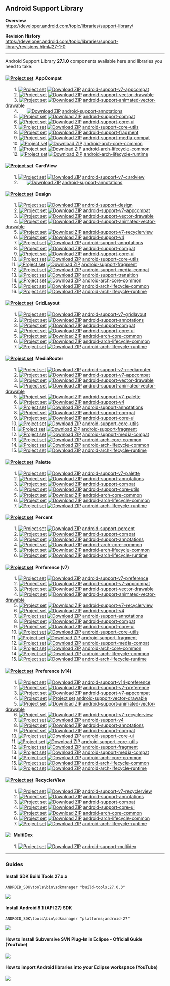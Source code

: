 ## Android Support Library

**Overview**<br/>
https://developer.android.com/topic/libraries/support-library/

**Revision History**<br/>
https://developer.android.com/topic/libraries/support-library/revisions.html#27-1-0

---

Android Support Library **27.1.0** components available here and libraries you need to take:

#### [<img src="https://goo.gl/1VmF4W" title="Project set" align="top" />](https://raw.githubusercontent.com/dandar3/android-support-v7-appcompat/27.1.0/.projectset) &#160;AppCompat
&#160;&#160;&#160;&#160;&#160;&#160;&#160;1. [<img src="https://goo.gl/1VmF4W" title="Project set" align="top" />](https://raw.githubusercontent.com/dandar3/android-support-v7-appcompat/27.1.0/.projectset)                       [<img src="https://goo.gl/23is9U" title="Download ZIP" align="top" />](https://github.com/dandar3/android-support-v7-appcompat/archive/27.1.0.zip)                      [android-support-v7-appcompat](https://github.com/dandar3/android-support-v7-appcompat/tree/27.1.0)<br/>
&#160;&#160;&#160;&#160;&#160;&#160;&#160;2. [<img src="https://goo.gl/1VmF4W" title="Project set" align="top" />](https://raw.githubusercontent.com/dandar3/android-support-vector-drawable/27.1.0/.projectset)                    [<img src="https://goo.gl/23is9U" title="Download ZIP" align="top" />](https://github.com/dandar3/android-support-vector-drawable/archive/27.1.0.zip)                   [android-support-vector-drawable](https://github.com/dandar3/android-support-vector-drawable/tree/27.1.0)<br/>
&#160;&#160;&#160;&#160;&#160;&#160;&#160;3. [<img src="https://goo.gl/1VmF4W" title="Project set" align="top" />](https://raw.githubusercontent.com/dandar3/android-support-animated-vector-drawable/27.1.0/.projectset)           [<img src="https://goo.gl/23is9U" title="Download ZIP" align="top" />](https://github.com/dandar3/android-support-animated-vector-drawable/archive/27.1.0.zip)          [android-support-animated-vector-drawable](https://github.com/dandar3/android-support-animated-vector-drawable/tree/27.1.0)<br/>
&#160;&#160;&#160;&#160;&#160;&#160;&#160;4. &#160;&#160;&#160;&#160;&#160;                                                                                                                                                         [<img src="https://goo.gl/23is9U" title="Download ZIP" align="top" />](https://github.com/dandar3/android-support-annotations/archive/27.1.0.zip)                       [android-support-annotations](https://github.com/dandar3/android-support-annotations/tree/27.1.0)<br/>
&#160;&#160;&#160;&#160;&#160;&#160;&#160;5. [<img src="https://goo.gl/1VmF4W" title="Project set" align="top" />](https://raw.githubusercontent.com/dandar3/android-support-compat/27.1.0/.projectset)                             [<img src="https://goo.gl/23is9U" title="Download ZIP" align="top" />](https://github.com/dandar3/android-support-compat/archive/27.1.0.zip)                            [android-support-compat](https://github.com/dandar3/android-support-compat/tree/27.1.0)<br/>
&#160;&#160;&#160;&#160;&#160;&#160;&#160;6. [<img src="https://goo.gl/1VmF4W" title="Project set" align="top" />](https://raw.githubusercontent.com/dandar3/android-support-core-ui/27.1.0/.projectset)                            [<img src="https://goo.gl/23is9U" title="Download ZIP" align="top" />](https://github.com/dandar3/android-support-core-ui/archive/27.1.0.zip)                           [android-support-core-ui](https://github.com/dandar3/android-support-core-ui/tree/27.1.0)<br/>
&#160;&#160;&#160;&#160;&#160;&#160;&#160;7. [<img src="https://goo.gl/1VmF4W" title="Project set" align="top" />](https://raw.githubusercontent.com/dandar3/android-support-core-utils/27.1.0/.projectset)                         [<img src="https://goo.gl/23is9U" title="Download ZIP" align="top" />](https://github.com/dandar3/android-support-core-utils/archive/27.1.0.zip)                        [android-support-core-utils](https://github.com/dandar3/android-support-core-utils/tree/27.1.0)<br/>
&#160;&#160;&#160;&#160;&#160;&#160;&#160;8. [<img src="https://goo.gl/1VmF4W" title="Project set" align="top" />](https://raw.githubusercontent.com/dandar3/android-support-fragment/27.1.0/.projectset)                           [<img src="https://goo.gl/23is9U" title="Download ZIP" align="top" />](https://github.com/dandar3/android-support-fragment/archive/27.1.0.zip)                          [android-support-fragment](https://github.com/dandar3/android-support-fragment/tree/27.1.0)<br/>
&#160;&#160;&#160;&#160;&#160;&#160;&#160;9. [<img src="https://goo.gl/1VmF4W" title="Project set" align="top" />](https://raw.githubusercontent.com/dandar3/android-support-media-compat/27.1.0/.projectset)                       [<img src="https://goo.gl/23is9U" title="Download ZIP" align="top" />](https://github.com/dandar3/android-support-media-compat/archive/27.1.0.zip)                      [android-support-media-compat](https://github.com/dandar3/android-support-media-compat/tree/27.1.0)<br/>
&#160;&#160;&#160;&#160;&#160; 10.           [<img src="https://goo.gl/1VmF4W" title="Project set" align="top" />](https://raw.githubusercontent.com/dandar3/android-arch-core-common/27.1.0/.projectset)                           [<img src="https://goo.gl/23is9U" title="Download ZIP" align="top" />](https://github.com/dandar3/android-arch-core-common/archive/1.0.3.zip)                           [android-arch-core-common](https://github.com/dandar3/android-arch-core-common/tree/1.0.3)<br/>
&#160;&#160;&#160;&#160;&#160; 11.           [<img src="https://goo.gl/1VmF4W" title="Project set" align="top" />](https://raw.githubusercontent.com/dandar3/android-arch-lifecycle-common/27.1.0/.projectset)                      [<img src="https://goo.gl/23is9U" title="Download ZIP" align="top" />](https://github.com/dandar3/android-arch-lifecycle-common/archive/1.0.3.zip)                      [android-arch-lifecycle-common](https://github.com/dandar3/android-arch-lifecycle-common/tree/1.0.3)<br/>
&#160;&#160;&#160;&#160;&#160; 12.           [<img src="https://goo.gl/1VmF4W" title="Project set" align="top" />](https://raw.githubusercontent.com/dandar3/android-arch-lifecycle-runtime/27.1.0/.projectset)                     [<img src="https://goo.gl/23is9U" title="Download ZIP" align="top" />](https://github.com/dandar3/android-arch-lifecycle-runtime/archive/1.0.3.zip)                     [android-arch-lifecycle-runtime](https://github.com/dandar3/android-arch-lifecycle-runtime/tree/1.0.3)<br/>
                                                                                                                                                                                                                                                                
#### [<img src="https://goo.gl/1VmF4W" title="Project set" align="top" />](https://raw.githubusercontent.com/dandar3/android-support-v7-cardview/27.1.0/.projectset) &#160;CardView                                                                         
&#160;&#160;&#160;&#160;&#160;&#160;&#160;1. [<img src="https://goo.gl/1VmF4W" title="Project set" align="top" />](https://raw.githubusercontent.com/dandar3/android-support-v7-cardview/27.1.0/.projectset)                        [<img src="https://goo.gl/23is9U" title="Download ZIP" align="top" />](https://github.com/dandar3/android-support-v7-cardview/archive/27.1.0.zip)                       [android-support-v7-cardview](https://github.com/dandar3/android-support-v7-cardview/tree/27.1.0)<br/>
&#160;&#160;&#160;&#160;&#160;&#160;&#160;2. &#160;&#160;&#160;&#160;&#160;                                                                                                                                                         [<img src="https://goo.gl/23is9U" title="Download ZIP" align="top" />](https://github.com/dandar3/android-support-annotations/archive/27.1.0.zip)                       [android-support-annotations](https://github.com/dandar3/android-support-annotations/tree/27.1.0)<br/>

#### [<img src="https://goo.gl/1VmF4W" title="Project set" align="top" />](https://raw.githubusercontent.com/dandar3/android-support-design/27.1.0/.projectset) &#160;Design
&#160;&#160;&#160;&#160;&#160;&#160;&#160;1. [<img src="https://goo.gl/1VmF4W" title="Project set" align="top" />](https://raw.githubusercontent.com/dandar3/android-support-design/27.1.0/.projectset)                             [<img src="https://goo.gl/23is9U" title="Download ZIP" align="top" />](https://github.com/dandar3/android-support-design/archive/27.1.0.zip)                            [android-support-design](https://github.com/dandar3/android-support-design/tree/27.1.0)<br/>
&#160;&#160;&#160;&#160;&#160;&#160;&#160;2. [<img src="https://goo.gl/1VmF4W" title="Project set" align="top" />](https://raw.githubusercontent.com/dandar3/android-support-v7-appcompat/27.1.0/.projectset)                       [<img src="https://goo.gl/23is9U" title="Download ZIP" align="top" />](https://github.com/dandar3/android-support-v7-appcompat/archive/27.1.0.zip)                      [android-support-v7-appcompat](https://github.com/dandar3/android-support-v7-appcompat/tree/27.1.0)<br/>
&#160;&#160;&#160;&#160;&#160;&#160;&#160;3. [<img src="https://goo.gl/1VmF4W" title="Project set" align="top" />](https://raw.githubusercontent.com/dandar3/android-support-vector-drawable/27.1.0/.projectset)                    [<img src="https://goo.gl/23is9U" title="Download ZIP" align="top" />](https://github.com/dandar3/android-support-vector-drawable/archive/27.1.0.zip)                   [android-support-vector-drawable](https://github.com/dandar3/android-support-vector-drawable/tree/27.1.0)<br/>
&#160;&#160;&#160;&#160;&#160;&#160;&#160;4. [<img src="https://goo.gl/1VmF4W" title="Project set" align="top" />](https://raw.githubusercontent.com/dandar3/android-support-animated-vector-drawable/27.1.0/.projectset)           [<img src="https://goo.gl/23is9U" title="Download ZIP" align="top" />](https://github.com/dandar3/android-support-animated-vector-drawable/archive/27.1.0.zip)          [android-support-animated-vector-drawable](https://github.com/dandar3/android-support-animated-vector-drawable/tree/27.1.0)<br/>
&#160;&#160;&#160;&#160;&#160;&#160;&#160;5. [<img src="https://goo.gl/1VmF4W" title="Project set" align="top" />](https://raw.githubusercontent.com/dandar3/android-support-v7-recyclerview/27.1.0/.projectset)                    [<img src="https://goo.gl/23is9U" title="Download ZIP" align="top" />](https://github.com/dandar3/android-support-v7-recyclerview/archive/27.1.0.zip)                   [android-support-v7-recyclerview](https://github.com/dandar3/android-support-v7-recyclerview/tree/27.1.0)<br/>
&#160;&#160;&#160;&#160;&#160;&#160;&#160;6. [<img src="https://goo.gl/1VmF4W" title="Project set" align="top" />](https://raw.githubusercontent.com/dandar3/android-support-v4/27.1.0/.projectset)                                 [<img src="https://goo.gl/23is9U" title="Download ZIP" align="top" />](https://github.com/dandar3/android-support-v4/archive/27.1.0.zip)                                [android-support-v4](https://github.com/dandar3/android-support-v4/tree/27.1.0)<br/>
&#160;&#160;&#160;&#160;&#160;&#160;&#160;7. [<img src="https://goo.gl/1VmF4W" title="Project set" align="top" />](https://raw.githubusercontent.com/dandar3/android-support-annotations/27.1.0/.projectset)                        [<img src="https://goo.gl/23is9U" title="Download ZIP" align="top" />](https://github.com/dandar3/android-support-annotations/archive/27.1.0.zip)                       [android-support-annotations](https://github.com/dandar3/android-support-annotations/tree/27.1.0)<br/>
&#160;&#160;&#160;&#160;&#160;&#160;&#160;8. [<img src="https://goo.gl/1VmF4W" title="Project set" align="top" />](https://raw.githubusercontent.com/dandar3/android-support-compat/27.1.0/.projectset)                             [<img src="https://goo.gl/23is9U" title="Download ZIP" align="top" />](https://github.com/dandar3/android-support-compat/archive/27.1.0.zip)                            [android-support-compat](https://github.com/dandar3/android-support-compat/tree/27.1.0)<br/>
&#160;&#160;&#160;&#160;&#160;&#160;&#160;9. [<img src="https://goo.gl/1VmF4W" title="Project set" align="top" />](https://raw.githubusercontent.com/dandar3/android-support-core-ui/27.1.0/.projectset)                            [<img src="https://goo.gl/23is9U" title="Download ZIP" align="top" />](https://github.com/dandar3/android-support-core-ui/archive/27.1.0.zip)                           [android-support-core-ui](https://github.com/dandar3/android-support-core-ui/tree/27.1.0)<br/>
&#160;&#160;&#160;&#160;&#160;10.            [<img src="https://goo.gl/1VmF4W" title="Project set" align="top" />](https://raw.githubusercontent.com/dandar3/android-support-core-utils/27.1.0/.projectset)                         [<img src="https://goo.gl/23is9U" title="Download ZIP" align="top" />](https://github.com/dandar3/android-support-core-utils/archive/27.1.0.zip)                        [android-support-core-utils](https://github.com/dandar3/android-support-core-utils/tree/27.1.0)<br/>
&#160;&#160;&#160;&#160;&#160;11.            [<img src="https://goo.gl/1VmF4W" title="Project set" align="top" />](https://raw.githubusercontent.com/dandar3/android-support-fragment/27.1.0/.projectset)                           [<img src="https://goo.gl/23is9U" title="Download ZIP" align="top" />](https://github.com/dandar3/android-support-fragment/archive/27.1.0.zip)                          [android-support-fragment](https://github.com/dandar3/android-support-fragment/tree/27.1.0)<br/>
&#160;&#160;&#160;&#160;&#160;12.            [<img src="https://goo.gl/1VmF4W" title="Project set" align="top" />](https://raw.githubusercontent.com/dandar3/android-support-media-compat/27.1.0/.projectset)                       [<img src="https://goo.gl/23is9U" title="Download ZIP" align="top" />](https://github.com/dandar3/android-support-media-compat/archive/27.1.0.zip)                      [android-support-media-compat](https://github.com/dandar3/android-support-media-compat/tree/27.1.0)<br/>
&#160;&#160;&#160;&#160;&#160;13.            [<img src="https://goo.gl/1VmF4W" title="Project set" align="top" />](https://raw.githubusercontent.com/dandar3/android-support-transition/27.1.0/.projectset)                         [<img src="https://goo.gl/23is9U" title="Download ZIP" align="top" />](https://github.com/dandar3/android-support-transition/archive/27.1.0.zip)                        [android-support-transition](https://github.com/dandar3/android-support-transition/tree/27.1.0)<br/>
&#160;&#160;&#160;&#160;&#160;14.            [<img src="https://goo.gl/1VmF4W" title="Project set" align="top" />](https://raw.githubusercontent.com/dandar3/android-arch-core-common/1.0.3/.projectset)                            [<img src="https://goo.gl/23is9U" title="Download ZIP" align="top" />](https://github.com/dandar3/android-arch-core-common/archive/1.0.3.zip)                           [android-arch-core-common](https://github.com/dandar3/android-arch-core-common/tree/1.0.3)<br/>
&#160;&#160;&#160;&#160;&#160;15.            [<img src="https://goo.gl/1VmF4W" title="Project set" align="top" />](https://raw.githubusercontent.com/dandar3/android-arch-lifecycle-common/1.0.3/.projectset)                       [<img src="https://goo.gl/23is9U" title="Download ZIP" align="top" />](https://github.com/dandar3/android-arch-lifecycle-common/archive/1.0.3.zip)                      [android-arch-lifecycle-common](https://github.com/dandar3/android-arch-lifecycle-common/tree/1.0.3)<br/>
&#160;&#160;&#160;&#160;&#160;16.            [<img src="https://goo.gl/1VmF4W" title="Project set" align="top" />](https://raw.githubusercontent.com/dandar3/android-arch-lifecycle-runtime/1.0.3/.projectset)                      [<img src="https://goo.gl/23is9U" title="Download ZIP" align="top" />](https://github.com/dandar3/android-arch-lifecycle-runtime/archive/1.0.3.zip)                     [android-arch-lifecycle-runtime](https://github.com/dandar3/android-arch-lifecycle-runtime/tree/1.0.3)<br/>

#### [<img src="https://goo.gl/1VmF4W" title="Project set" align="top" />](https://raw.githubusercontent.com/dandar3/android-support-v7-gridlayout/27.1.0/.projectset) &#160;GridLayout
&#160;&#160;&#160;&#160;&#160;&#160;&#160;1. [<img src="https://goo.gl/1VmF4W" title="Project set" align="top" />](https://raw.githubusercontent.com/dandar3/android-support-v7-gridlayout/27.1.0/.projectset)                      [<img src="https://goo.gl/23is9U" title="Download ZIP" align="top" />](https://github.com/dandar3/android-support-v7-gridlayout/archive/27.1.0.zip)                     [android-support-v7-gridlayout](https://github.com/dandar3/android-support-v7-gridlayout/tree/27.1.0)<br/>
&#160;&#160;&#160;&#160;&#160;&#160;&#160;2. [<img src="https://goo.gl/1VmF4W" title="Project set" align="top" />](https://raw.githubusercontent.com/dandar3/android-support-annotations/27.1.0/.projectset)                        [<img src="https://goo.gl/23is9U" title="Download ZIP" align="top" />](https://github.com/dandar3/android-support-annotations/archive/27.1.0.zip)                       [android-support-annotations](https://github.com/dandar3/android-support-annotations/tree/27.1.0)<br/>
&#160;&#160;&#160;&#160;&#160;&#160;&#160;3. [<img src="https://goo.gl/1VmF4W" title="Project set" align="top" />](https://raw.githubusercontent.com/dandar3/android-support-compat/27.1.0/.projectset)                             [<img src="https://goo.gl/23is9U" title="Download ZIP" align="top" />](https://github.com/dandar3/android-support-compat/archive/27.1.0.zip)                            [android-support-compat](https://github.com/dandar3/android-support-compat/tree/27.1.0)<br/>
&#160;&#160;&#160;&#160;&#160;&#160;&#160;4. [<img src="https://goo.gl/1VmF4W" title="Project set" align="top" />](https://raw.githubusercontent.com/dandar3/android-support-core-ui/27.1.0/.projectset)                            [<img src="https://goo.gl/23is9U" title="Download ZIP" align="top" />](https://github.com/dandar3/android-support-core-ui/archive/27.1.0.zip)                           [android-support-core-ui](https://github.com/dandar3/android-support-core-ui/tree/27.1.0)<br/>
&#160;&#160;&#160;&#160;&#160;&#160;&#160;5. [<img src="https://goo.gl/1VmF4W" title="Project set" align="top" />](https://raw.githubusercontent.com/dandar3/android-arch-core-common/1.0.3/.projectset)                            [<img src="https://goo.gl/23is9U" title="Download ZIP" align="top" />](https://github.com/dandar3/android-arch-core-common/archive/1.0.3.zip)                           [android-arch-core-common](https://github.com/dandar3/android-arch-core-common/tree/1.0.3)<br/>
&#160;&#160;&#160;&#160;&#160;&#160;&#160;6. [<img src="https://goo.gl/1VmF4W" title="Project set" align="top" />](https://raw.githubusercontent.com/dandar3/android-arch-lifecycle-common/1.0.3/.projectset)                       [<img src="https://goo.gl/23is9U" title="Download ZIP" align="top" />](https://github.com/dandar3/android-arch-lifecycle-common/archive/1.0.3.zip)                      [android-arch-lifecycle-common](https://github.com/dandar3/android-arch-lifecycle-common/tree/1.0.3)<br/>
&#160;&#160;&#160;&#160;&#160;&#160;&#160;7. [<img src="https://goo.gl/1VmF4W" title="Project set" align="top" />](https://raw.githubusercontent.com/dandar3/android-arch-lifecycle-runtime/1.0.3/.projectset)                      [<img src="https://goo.gl/23is9U" title="Download ZIP" align="top" />](https://github.com/dandar3/android-arch-lifecycle-runtime/archive/1.0.3.zip)                     [android-arch-lifecycle-runtime](https://github.com/dandar3/android-arch-lifecycle-runtime/tree/1.0.3)<br/>

#### [<img src="https://goo.gl/1VmF4W" title="Project set" align="top" />](https://raw.githubusercontent.com/dandar3/android-support-v7-mediarouter/27.1.0/.projectset) &#160;MediaRouter
&#160;&#160;&#160;&#160;&#160;&#160;&#160;1. [<img src="https://goo.gl/1VmF4W" title="Project set" align="top" />](https://github.com/dandar3/android-support-v7-mediarouter/27.1.0/.projectset)                                    [<img src="https://goo.gl/23is9U" title="Download ZIP" align="top" />](https://github.com/dandar3/android-support-v7-mediarouter/archive/27.1.0.zip)                    [android-support-v7-mediarouter](https://github.com/dandar3/android-support-v7-mediarouter/tree/27.1.0)<br/>
&#160;&#160;&#160;&#160;&#160;&#160;&#160;2. [<img src="https://goo.gl/1VmF4W" title="Project set" align="top" />](https://github.com/dandar3/android-support-v7-appcompat/27.1.0/.projectset)                                      [<img src="https://goo.gl/23is9U" title="Download ZIP" align="top" />](https://github.com/dandar3/android-support-v7-appcompat/archive/27.1.0.zip)                      [android-support-v7-appcompat](https://github.com/dandar3/android-support-v7-appcompat/tree/27.1.0)<br/>
&#160;&#160;&#160;&#160;&#160;&#160;&#160;3. [<img src="https://goo.gl/1VmF4W" title="Project set" align="top" />](https://github.com/dandar3/android-support-vector-drawable/27.1.0/.projectset)                                   [<img src="https://goo.gl/23is9U" title="Download ZIP" align="top" />](https://github.com/dandar3/android-support-vector-drawable/archive/27.1.0.zip)                   [android-support-vector-drawable](https://github.com/dandar3/android-support-vector-drawable/tree/27.1.0)<br/>
&#160;&#160;&#160;&#160;&#160;&#160;&#160;4. [<img src="https://goo.gl/1VmF4W" title="Project set" align="top" />](https://github.com/dandar3/android-support-animated-vector-drawable/27.1.0/.projectset)                          [<img src="https://goo.gl/23is9U" title="Download ZIP" align="top" />](https://github.com/dandar3/android-support-animated-vector-drawable/archive/27.1.0.zip)          [android-support-animated-vector-drawable](https://github.com/dandar3/android-support-animated-vector-drawable/tree/27.1.0)<br/>
&#160;&#160;&#160;&#160;&#160;&#160;&#160;5. [<img src="https://goo.gl/1VmF4W" title="Project set" align="top" />](https://github.com/dandar3/android-support-v7-palette/27.1.0/.projectset)                                        [<img src="https://goo.gl/23is9U" title="Download ZIP" align="top" />](https://github.com/dandar3/android-support-v7-palette/archive/27.1.0.zip)                        [android-support-v7-palette](https://github.com/dandar3/android-support-v7-palette/tree/27.1.0)<br/>
&#160;&#160;&#160;&#160;&#160;&#160;&#160;6. [<img src="https://goo.gl/1VmF4W" title="Project set" align="top" />](https://github.com/dandar3/android-support-v4/27.1.0/.projectset)                                                [<img src="https://goo.gl/23is9U" title="Download ZIP" align="top" />](https://github.com/dandar3/android-support-v4/archive/27.1.0.zip)                                [android-support-v4](https://github.com/dandar3/android-support-v4/tree/27.1.0)<br/>
&#160;&#160;&#160;&#160;&#160;&#160;&#160;7. [<img src="https://goo.gl/1VmF4W" title="Project set" align="top" />](https://github.com/dandar3/android-support-annotations/27.1.0/.projectset)                                       [<img src="https://goo.gl/23is9U" title="Download ZIP" align="top" />](https://github.com/dandar3/android-support-annotations/archive/27.1.0.zip)                       [android-support-annotations](https://github.com/dandar3/android-support-annotations/tree/27.1.0)<br/>
&#160;&#160;&#160;&#160;&#160;&#160;&#160;8. [<img src="https://goo.gl/1VmF4W" title="Project set" align="top" />](https://github.com/dandar3/android-support-compat/27.1.0/.projectset)                                            [<img src="https://goo.gl/23is9U" title="Download ZIP" align="top" />](https://github.com/dandar3/android-support-compat/archive/27.1.0.zip)                            [android-support-compat](https://github.com/dandar3/android-support-compat/tree/27.1.0)<br/>
&#160;&#160;&#160;&#160;&#160;&#160;&#160;9. [<img src="https://goo.gl/1VmF4W" title="Project set" align="top" />](https://github.com/dandar3/android-support-core-ui/27.1.0/.projectset)                                           [<img src="https://goo.gl/23is9U" title="Download ZIP" align="top" />](https://github.com/dandar3/android-support-core-ui/archive/27.1.0.zip)                           [android-support-core-ui](https://github.com/dandar3/android-support-core-ui/tree/27.1.0)<br/>
&#160;&#160;&#160;&#160;&#160;10.            [<img src="https://goo.gl/1VmF4W" title="Project set" align="top" />](https://github.com/dandar3/android-support-core-utils/27.1.0/.projectset)                                        [<img src="https://goo.gl/23is9U" title="Download ZIP" align="top" />](https://github.com/dandar3/android-support-core-utils/archive/27.1.0.zip)                        [android-support-core-utils](https://github.com/dandar3/android-support-core-utils/tree/27.1.0)<br/>
&#160;&#160;&#160;&#160;&#160;11.            [<img src="https://goo.gl/1VmF4W" title="Project set" align="top" />](https://github.com/dandar3/android-support-fragment/27.1.0/.projectset)                                          [<img src="https://goo.gl/23is9U" title="Download ZIP" align="top" />](https://github.com/dandar3/android-support-fragment/archive/27.1.0.zip)                          [android-support-fragment](https://github.com/dandar3/android-support-fragment/tree/27.1.0)<br/>
&#160;&#160;&#160;&#160;&#160;12.            [<img src="https://goo.gl/1VmF4W" title="Project set" align="top" />](https://github.com/dandar3/android-support-media-compat/27.1.0/.projectset)                                      [<img src="https://goo.gl/23is9U" title="Download ZIP" align="top" />](https://github.com/dandar3/android-support-media-compat/archive/27.1.0.zip)                      [android-support-media-compat](https://github.com/dandar3/android-support-media-compat/tree/27.1.0)<br/>
&#160;&#160;&#160;&#160;&#160;13.            [<img src="https://goo.gl/1VmF4W" title="Project set" align="top" />](https://github.com/dandar3/android-arch-core-common/1.0.3/.projectset)                                           [<img src="https://goo.gl/23is9U" title="Download ZIP" align="top" />](https://github.com/dandar3/android-arch-core-common/archive/1.0.3.zip)                           [android-arch-core-common](https://github.com/dandar3/android-arch-core-common/tree/1.0.3)<br/>
&#160;&#160;&#160;&#160;&#160;14.            [<img src="https://goo.gl/1VmF4W" title="Project set" align="top" />](https://github.com/dandar3/android-arch-lifecycle-common/1.0.3/.projectset)                                      [<img src="https://goo.gl/23is9U" title="Download ZIP" align="top" />](https://github.com/dandar3/android-arch-lifecycle-common/archive/1.0.3.zip)                      [android-arch-lifecycle-common](https://github.com/dandar3/android-arch-lifecycle-common/tree/1.0.3)<br/>
&#160;&#160;&#160;&#160;&#160;15.            [<img src="https://goo.gl/1VmF4W" title="Project set" align="top" />](https://github.com/dandar3/android-arch-lifecycle-runtime/1.0.3/.projectset)                                     [<img src="https://goo.gl/23is9U" title="Download ZIP" align="top" />](https://github.com/dandar3/android-arch-lifecycle-runtime/archive/1.0.3.zip)                     [android-arch-lifecycle-runtime](https://github.com/dandar3/android-arch-lifecycle-runtime/tree/1.0.3)<br/>

#### [<img src="https://goo.gl/1VmF4W" title="Project set" align="top" />](https://raw.githubusercontent.com/dandar3/android-support-v7-palette/27.1.0/.projectset) &#160;Palette
&#160;&#160;&#160;&#160;&#160;&#160;&#160;1. [<img src="https://goo.gl/1VmF4W" title="Project set" align="top" />](https://raw.githubusercontent.com/dandar3/android-support-v7-palette/27.1.0/.projectset)                         [<img src="https://goo.gl/23is9U" title="Download ZIP" align="top" />](https://github.com/dandar3/android-support-v7-palette/archive/27.1.0.zip)                        [android-support-v7-palette](https://github.com/dandar3/android-support-v7-palette/tree/27.1.0)<br/>
&#160;&#160;&#160;&#160;&#160;&#160;&#160;2. [<img src="https://goo.gl/1VmF4W" title="Project set" align="top" />](https://raw.githubusercontent.com/dandar3/android-support-annotations/27.1.0/.projectset)                        [<img src="https://goo.gl/23is9U" title="Download ZIP" align="top" />](https://github.com/dandar3/android-support-annotations/archive/27.1.0.zip)                       [android-support-annotations](https://github.com/dandar3/android-support-annotations/tree/27.1.0)<br/>
&#160;&#160;&#160;&#160;&#160;&#160;&#160;3. [<img src="https://goo.gl/1VmF4W" title="Project set" align="top" />](https://raw.githubusercontent.com/dandar3/android-support-compat/27.1.0/.projectset)                             [<img src="https://goo.gl/23is9U" title="Download ZIP" align="top" />](https://github.com/dandar3/android-support-compat/archive/27.1.0.zip)                            [android-support-compat](https://github.com/dandar3/android-support-compat/tree/27.1.0)<br/>
&#160;&#160;&#160;&#160;&#160;&#160;&#160;4. [<img src="https://goo.gl/1VmF4W" title="Project set" align="top" />](https://raw.githubusercontent.com/dandar3/android-support-core-utils/27.1.0/.projectset)                         [<img src="https://goo.gl/23is9U" title="Download ZIP" align="top" />](https://github.com/dandar3/android-support-core-utils/archive/27.1.0.zip)                        [android-support-core-utils](https://github.com/dandar3/android-support-core-utils/tree/27.1.0)<br/>
&#160;&#160;&#160;&#160;&#160;&#160;&#160;5. [<img src="https://goo.gl/1VmF4W" title="Project set" align="top" />](https://raw.githubusercontent.com/dandar3/android-arch-core-common/1.0.3/.projectset)                            [<img src="https://goo.gl/23is9U" title="Download ZIP" align="top" />](https://github.com/dandar3/android-arch-core-common/archive/1.0.3.zip)                           [android-arch-core-common](https://github.com/dandar3/android-arch-core-common/tree/1.0.3)<br/>
&#160;&#160;&#160;&#160;&#160;&#160;&#160;6. [<img src="https://goo.gl/1VmF4W" title="Project set" align="top" />](https://raw.githubusercontent.com/dandar3/android-arch-lifecycle-common/1.0.3/.projectset)                       [<img src="https://goo.gl/23is9U" title="Download ZIP" align="top" />](https://github.com/dandar3/android-arch-lifecycle-common/archive/1.0.3.zip)                      [android-arch-lifecycle-common](https://github.com/dandar3/android-arch-lifecycle-common/tree/1.0.3)<br/>
&#160;&#160;&#160;&#160;&#160;&#160;&#160;7. [<img src="https://goo.gl/1VmF4W" title="Project set" align="top" />](https://raw.githubusercontent.com/dandar3/android-arch-lifecycle-runtime/1.0.3/.projectset)                      [<img src="https://goo.gl/23is9U" title="Download ZIP" align="top" />](https://github.com/dandar3/android-arch-lifecycle-runtime/archive/1.0.3.zip)                     [android-arch-lifecycle-runtime](https://github.com/dandar3/android-arch-lifecycle-runtime/tree/1.0.3)<br/>

#### [<img src="https://goo.gl/1VmF4W" title="Project set" align="top" />](https://raw.githubusercontent.com/dandar3/android-support-percent/27.1.0/.projectset) &#160;Percent
&#160;&#160;&#160;&#160;&#160;&#160;&#160;1. [<img src="https://goo.gl/1VmF4W" title="Project set" align="top" />](https://raw.githubusercontent.com/dandar3/android-support-percent/27.1.0/.projectset)                            [<img src="https://goo.gl/23is9U" title="Download ZIP" align="top" />](https://github.com/dandar3/android-support-percent/archive/27.1.0.zip)                           [android-support-percent](https://github.com/dandar3/android-support-percent/tree/27.1.0)<br/>
&#160;&#160;&#160;&#160;&#160;&#160;&#160;2. [<img src="https://goo.gl/1VmF4W" title="Project set" align="top" />](https://raw.githubusercontent.com/dandar3/android-support-compat/27.1.0/.projectset)                             [<img src="https://goo.gl/23is9U" title="Download ZIP" align="top" />](https://github.com/dandar3/android-support-compat/archive/27.1.0.zip)                            [android-support-compat](https://github.com/dandar3/android-support-compat/tree/27.1.0)<br/>
&#160;&#160;&#160;&#160;&#160;&#160;&#160;3. [<img src="https://goo.gl/1VmF4W" title="Project set" align="top" />](https://raw.githubusercontent.com/dandar3/android-support-annotations/27.1.0/.projectset)                        [<img src="https://goo.gl/23is9U" title="Download ZIP" align="top" />](https://github.com/dandar3/android-support-annotations/archive/27.1.0.zip)                       [android-support-annotations](https://github.com/dandar3/android-support-annotations/tree/27.1.0)<br/>
&#160;&#160;&#160;&#160;&#160;&#160;&#160;4. [<img src="https://goo.gl/1VmF4W" title="Project set" align="top" />](https://raw.githubusercontent.com/dandar3/android-arch-core-common/1.0.3/.projectset)                            [<img src="https://goo.gl/23is9U" title="Download ZIP" align="top" />](https://github.com/dandar3/android-arch-core-common/archive/1.0.3.zip)                           [android-arch-core-common](https://github.com/dandar3/android-arch-core-common/tree/1.0.3)<br/>
&#160;&#160;&#160;&#160;&#160;&#160;&#160;5. [<img src="https://goo.gl/1VmF4W" title="Project set" align="top" />](https://raw.githubusercontent.com/dandar3/android-arch-lifecycle-common/1.0.3/.projectset)                       [<img src="https://goo.gl/23is9U" title="Download ZIP" align="top" />](https://github.com/dandar3/android-arch-lifecycle-common/archive/1.0.3.zip)                      [android-arch-lifecycle-common](https://github.com/dandar3/android-arch-lifecycle-common/tree/1.0.3)<br/>
&#160;&#160;&#160;&#160;&#160;&#160;&#160;6. [<img src="https://goo.gl/1VmF4W" title="Project set" align="top" />](https://raw.githubusercontent.com/dandar3/android-arch-lifecycle-runtime/1.0.3/.projectset)                      [<img src="https://goo.gl/23is9U" title="Download ZIP" align="top" />](https://github.com/dandar3/android-arch-lifecycle-runtime/archive/1.0.3.zip)                     [android-arch-lifecycle-runtime](https://github.com/dandar3/android-arch-lifecycle-runtime/tree/1.0.3)<br/>

#### [<img src="https://goo.gl/1VmF4W" title="Project set" align="top" />](https://raw.githubusercontent.com/dandar3/android-support-v7-preference/27.1.0/.projectset) &#160;Preference (v7)
&#160;&#160;&#160;&#160;&#160;&#160;&#160;1. [<img src="https://goo.gl/1VmF4W" title="Project set" align="top" />](https://raw.githubusercontent.com/dandar3/android-support-v7-preference/27.1.0/.projectset)                      [<img src="https://goo.gl/23is9U" title="Download ZIP" align="top" />](https://github.com/dandar3/android-support-v7-preference/archive/27.1.0.zip)                     [android-support-v7-preference](https://github.com/dandar3/android-support-v7-preference/tree/27.1.0)<br/>
&#160;&#160;&#160;&#160;&#160;&#160;&#160;2. [<img src="https://goo.gl/1VmF4W" title="Project set" align="top" />](https://raw.githubusercontent.com/dandar3/android-support-v7-appcompat/27.1.0/.projectset)                       [<img src="https://goo.gl/23is9U" title="Download ZIP" align="top" />](https://github.com/dandar3/android-support-v7-appcompat/archive/27.1.0.zip)                      [android-support-v7-appcompat](https://github.com/dandar3/android-support-v7-appcompat/tree/27.1.0)<br/>
&#160;&#160;&#160;&#160;&#160;&#160;&#160;3. [<img src="https://goo.gl/1VmF4W" title="Project set" align="top" />](https://raw.githubusercontent.com/dandar3/android-support-vector-drawable/27.1.0/.projectset)                    [<img src="https://goo.gl/23is9U" title="Download ZIP" align="top" />](https://github.com/dandar3/android-support-vector-drawable/archive/27.1.0.zip)                   [android-support-vector-drawable](https://github.com/dandar3/android-support-vector-drawable/tree/27.1.0)<br/>
&#160;&#160;&#160;&#160;&#160;&#160;&#160;4. [<img src="https://goo.gl/1VmF4W" title="Project set" align="top" />](https://raw.githubusercontent.com/dandar3/android-support-animated-vector-drawable/27.1.0/.projectset)           [<img src="https://goo.gl/23is9U" title="Download ZIP" align="top" />](https://github.com/dandar3/android-support-animated-vector-drawable/archive/27.1.0.zip)          [android-support-animated-vector-drawable](https://github.com/dandar3/android-support-animated-vector-drawable/tree/27.1.0)<br/>
&#160;&#160;&#160;&#160;&#160;&#160;&#160;5. [<img src="https://goo.gl/1VmF4W" title="Project set" align="top" />](https://raw.githubusercontent.com/dandar3/android-support-v7-recyclerview/27.1.0/.projectset)                    [<img src="https://goo.gl/23is9U" title="Download ZIP" align="top" />](https://github.com/dandar3/android-support-v7-recyclerview/archive/27.1.0.zip)                   [android-support-v7-recyclerview](https://github.com/dandar3/android-support-v7-recyclerview/tree/27.1.0)<br/>
&#160;&#160;&#160;&#160;&#160;&#160;&#160;6. [<img src="https://goo.gl/1VmF4W" title="Project set" align="top" />](https://raw.githubusercontent.com/dandar3/android-support-v4/27.1.0/.projectset)                                 [<img src="https://goo.gl/23is9U" title="Download ZIP" align="top" />](https://github.com/dandar3/android-support-v4/archive/27.1.0.zip)                                [android-support-v4](https://github.com/dandar3/android-support-v4/tree/27.1.0)<br/>
&#160;&#160;&#160;&#160;&#160;&#160;&#160;7. [<img src="https://goo.gl/1VmF4W" title="Project set" align="top" />](https://raw.githubusercontent.com/dandar3/android-support-annotations/27.1.0/.projectset)                        [<img src="https://goo.gl/23is9U" title="Download ZIP" align="top" />](https://github.com/dandar3/android-support-annotations/archive/27.1.0.zip)                       [android-support-annotations](https://github.com/dandar3/android-support-annotations/tree/27.1.0)<br/>
&#160;&#160;&#160;&#160;&#160;&#160;&#160;8. [<img src="https://goo.gl/1VmF4W" title="Project set" align="top" />](https://raw.githubusercontent.com/dandar3/android-support-compat/27.1.0/.projectset)                             [<img src="https://goo.gl/23is9U" title="Download ZIP" align="top" />](https://github.com/dandar3/android-support-compat/archive/27.1.0.zip)                            [android-support-compat](https://github.com/dandar3/android-support-compat/tree/27.1.0)<br/>
&#160;&#160;&#160;&#160;&#160;&#160;&#160;9. [<img src="https://goo.gl/1VmF4W" title="Project set" align="top" />](https://raw.githubusercontent.com/dandar3/android-support-core-ui/27.1.0/.projectset)                            [<img src="https://goo.gl/23is9U" title="Download ZIP" align="top" />](https://github.com/dandar3/android-support-core-ui/archive/27.1.0.zip)                           [android-support-core-ui](https://github.com/dandar3/android-support-core-ui/tree/27.1.0)<br/>
&#160;&#160;&#160;&#160;&#160;10.            [<img src="https://goo.gl/1VmF4W" title="Project set" align="top" />](https://raw.githubusercontent.com/dandar3/android-support-core-utils/27.1.0/.projectset)                         [<img src="https://goo.gl/23is9U" title="Download ZIP" align="top" />](https://github.com/dandar3/android-support-core-utils/archive/27.1.0.zip)                        [android-support-core-utils](https://github.com/dandar3/android-support-core-utils/tree/27.1.0)<br/>
&#160;&#160;&#160;&#160;&#160;11.            [<img src="https://goo.gl/1VmF4W" title="Project set" align="top" />](https://raw.githubusercontent.com/dandar3/android-support-fragment/27.1.0/.projectset)                           [<img src="https://goo.gl/23is9U" title="Download ZIP" align="top" />](https://github.com/dandar3/android-support-fragment/archive/27.1.0.zip)                          [android-support-fragment](https://github.com/dandar3/android-support-fragment/tree/27.1.0)<br/>
&#160;&#160;&#160;&#160;&#160;12.            [<img src="https://goo.gl/1VmF4W" title="Project set" align="top" />](https://raw.githubusercontent.com/dandar3/android-support-media-compat/27.1.0/.projectset)                       [<img src="https://goo.gl/23is9U" title="Download ZIP" align="top" />](https://github.com/dandar3/android-support-media-compat/archive/27.1.0.zip)                      [android-support-media-compat](https://github.com/dandar3/android-support-media-compat/tree/27.1.0)<br/>
&#160;&#160;&#160;&#160;&#160;13.            [<img src="https://goo.gl/1VmF4W" title="Project set" align="top" />](https://raw.githubusercontent.com/dandar3/android-arch-core-common/1.0.3/.projectset)                            [<img src="https://goo.gl/23is9U" title="Download ZIP" align="top" />](https://github.com/dandar3/android-arch-core-common/archive/1.0.3.zip)                           [android-arch-core-common](https://github.com/dandar3/android-arch-core-common/tree/1.0.3)<br/>
&#160;&#160;&#160;&#160;&#160;14.            [<img src="https://goo.gl/1VmF4W" title="Project set" align="top" />](https://raw.githubusercontent.com/dandar3/android-arch-lifecycle-common/1.0.3/.projectset)                       [<img src="https://goo.gl/23is9U" title="Download ZIP" align="top" />](https://github.com/dandar3/android-arch-lifecycle-common/archive/1.0.3.zip)                      [android-arch-lifecycle-common](https://github.com/dandar3/android-arch-lifecycle-common/tree/1.0.3)<br/>
&#160;&#160;&#160;&#160;&#160;15.            [<img src="https://goo.gl/1VmF4W" title="Project set" align="top" />](https://raw.githubusercontent.com/dandar3/android-arch-lifecycle-runtime/1.0.3/.projectset)                      [<img src="https://goo.gl/23is9U" title="Download ZIP" align="top" />](https://github.com/dandar3/android-arch-lifecycle-runtime/archive/1.0.3.zip)                     [android-arch-lifecycle-runtime](https://github.com/dandar3/android-arch-lifecycle-runtime/tree/1.0.3)<br/>

#### [<img src="https://goo.gl/1VmF4W" title="Project set" align="top" />](https://raw.githubusercontent.com/dandar3/android-support-v14-preference/27.1.0/.projectset) &#160;Preference (v14)
&#160;&#160;&#160;&#160;&#160;&#160;&#160;1. [<img src="https://goo.gl/1VmF4W" title="Project set" align="top" />](https://raw.githubusercontent.com/dandar3/android-support-v14-preference/27.1.0/.projectset)                     [<img src="https://goo.gl/23is9U" title="Download ZIP" align="top" />](https://github.com/dandar3/android-support-v14-preference/archive/27.1.0.zip)                    [android-support-v14-preference](https://github.com/dandar3/android-support-v14-preference/tree/27.1.0)<br/>
&#160;&#160;&#160;&#160;&#160;&#160;&#160;2. [<img src="https://goo.gl/1VmF4W" title="Project set" align="top" />](https://raw.githubusercontent.com/dandar3/android-support-v7-preference/27.1.0/.projectset)                      [<img src="https://goo.gl/23is9U" title="Download ZIP" align="top" />](https://github.com/dandar3/android-support-v7-preference/archive/27.1.0.zip)                     [android-support-v7-preference](https://github.com/dandar3/android-support-v7-preference/tree/27.1.0)<br/>
&#160;&#160;&#160;&#160;&#160;&#160;&#160;3. [<img src="https://goo.gl/1VmF4W" title="Project set" align="top" />](https://raw.githubusercontent.com/dandar3/android-support-v7-appcompat/27.1.0/.projectset)                       [<img src="https://goo.gl/23is9U" title="Download ZIP" align="top" />](https://github.com/dandar3/android-support-v7-appcompat/archive/27.1.0.zip)                      [android-support-v7-appcompat](https://github.com/dandar3/android-support-v7-appcompat/tree/27.1.0)<br/>
&#160;&#160;&#160;&#160;&#160;&#160;&#160;4. [<img src="https://goo.gl/1VmF4W" title="Project set" align="top" />](https://raw.githubusercontent.com/dandar3/android-support-vector-drawable/27.1.0/.projectset)                    [<img src="https://goo.gl/23is9U" title="Project set" align="top" />](https://github.com/dandar3/android-support-vector-drawable/archive/27.1.0.zip)                    [android-support-vector-drawable](https://github.com/dandar3/android-support-vector-drawable/tree/27.1.0)<br/>
&#160;&#160;&#160;&#160;&#160;&#160;&#160;5. [<img src="https://goo.gl/1VmF4W" title="Project set" align="top" />](https://raw.githubusercontent.com/dandar3/android-support-animated-vector-drawable/27.1.0/.projectset)           [<img src="https://goo.gl/23is9U" title="Download ZIP" align="top" />](https://github.com/dandar3/android-support-animated-vector-drawable/archive/27.1.0.zip)          [android-support-animated-vector-drawable](https://github.com/dandar3/android-support-animated-vector-drawable/tree/27.1.0)<br/>
&#160;&#160;&#160;&#160;&#160;&#160;&#160;6. [<img src="https://goo.gl/1VmF4W" title="Project set" align="top" />](https://raw.githubusercontent.com/dandar3/android-support-v7-recyclerview/27.1.0/.projectset)                    [<img src="https://goo.gl/23is9U" title="Download ZIP" align="top" />](https://github.com/dandar3/android-support-v7-recyclerview/archive/27.1.0.zip)                   [android-support-v7-recyclerview](https://github.com/dandar3/android-support-v7-recyclerview/tree/27.1.0)<br/>
&#160;&#160;&#160;&#160;&#160;&#160;&#160;7. [<img src="https://goo.gl/1VmF4W" title="Project set" align="top" />](https://raw.githubusercontent.com/dandar3/android-support-v4/27.1.0/.projectset)                                 [<img src="https://goo.gl/23is9U" title="Download ZIP" align="top" />](https://github.com/dandar3/android-support-v4/archive/27.1.0.zip)                                [android-support-v4](https://github.com/dandar3/android-support-v4/tree/27.1.0)<br/>
&#160;&#160;&#160;&#160;&#160;&#160;&#160;8. [<img src="https://goo.gl/1VmF4W" title="Project set" align="top" />](https://raw.githubusercontent.com/dandar3/android-support-annotations/27.1.0/.projectset)                        [<img src="https://goo.gl/23is9U" title="Download ZIP" align="top" />](https://github.com/dandar3/android-support-annotations/archive/27.1.0.zip)                       [android-support-annotations](https://github.com/dandar3/android-support-annotations/tree/27.1.0)<br/>
&#160;&#160;&#160;&#160;&#160;&#160;&#160;9. [<img src="https://goo.gl/1VmF4W" title="Project set" align="top" />](https://raw.githubusercontent.com/dandar3/android-support-compat/27.1.0/.projectset)                             [<img src="https://goo.gl/23is9U" title="Download ZIP" align="top" />](https://github.com/dandar3/android-support-compat/archive/27.1.0.zip)                            [android-support-compat](https://github.com/dandar3/android-support-compat/tree/27.1.0)<br/>
&#160;&#160;&#160;&#160;&#160;10.            [<img src="https://goo.gl/1VmF4W" title="Project set" align="top" />](https://raw.githubusercontent.com/dandar3/android-support-core-ui/27.1.0/.projectset)                            [<img src="https://goo.gl/23is9U" title="Download ZIP" align="top" />](https://github.com/dandar3/android-support-core-ui/archive/27.1.0.zip)                           [android-support-core-ui](https://github.com/dandar3/android-support-core-ui/tree/27.1.0)<br/>
&#160;&#160;&#160;&#160;&#160;11.            [<img src="https://goo.gl/1VmF4W" title="Project set" align="top" />](https://raw.githubusercontent.com/dandar3/android-support-core-utils/27.1.0/.projectset)                         [<img src="https://goo.gl/23is9U" title="Download ZIP" align="top" />](https://github.com/dandar3/android-support-core-utils/archive/27.1.0.zip)                        [android-support-core-utils](https://github.com/dandar3/android-support-core-utils/tree/27.1.0)<br/>
&#160;&#160;&#160;&#160;&#160;12.            [<img src="https://goo.gl/1VmF4W" title="Project set" align="top" />](https://raw.githubusercontent.com/dandar3/android-support-fragment/27.1.0/.projectset)                           [<img src="https://goo.gl/23is9U" title="Download ZIP" align="top" />](https://github.com/dandar3/android-support-fragment/archive/27.1.0.zip)                          [android-support-fragment](https://github.com/dandar3/android-support-fragment/tree/27.1.0)<br/>
&#160;&#160;&#160;&#160;&#160;13.            [<img src="https://goo.gl/1VmF4W" title="Project set" align="top" />](https://raw.githubusercontent.com/dandar3/android-support-media-compat/27.1.0/.projectset)                       [<img src="https://goo.gl/23is9U" title="Download ZIP" align="top" />](https://github.com/dandar3/android-support-media-compat/archive/27.1.0.zip)                      [android-support-media-compat](https://github.com/dandar3/android-support-media-compat/tree/27.1.0)<br/>
&#160;&#160;&#160;&#160;&#160;14.            [<img src="https://goo.gl/1VmF4W" title="Project set" align="top" />](https://raw.githubusercontent.com/dandar3/android-arch-core-common/1.0.3/.projectset)                            [<img src="https://goo.gl/23is9U" title="Download ZIP" align="top" />](https://github.com/dandar3/android-arch-core-common/archive/1.0.3.zip)                           [android-arch-core-common](https://github.com/dandar3/android-arch-core-common/tree/1.0.3)<br/>
&#160;&#160;&#160;&#160;&#160;15.            [<img src="https://goo.gl/1VmF4W" title="Project set" align="top" />](https://raw.githubusercontent.com/dandar3/android-arch-lifecycle-common/1.0.3/.projectset)                       [<img src="https://goo.gl/23is9U" title="Download ZIP" align="top" />](https://github.com/dandar3/android-arch-lifecycle-common/archive/1.0.3.zip)                      [android-arch-lifecycle-common](https://github.com/dandar3/android-arch-lifecycle-common/tree/1.0.3)<br/>
&#160;&#160;&#160;&#160;&#160;16.            [<img src="https://goo.gl/1VmF4W" title="Project set" align="top" />](https://raw.githubusercontent.com/dandar3/android-arch-lifecycle-runtime/1.0.3/.projectset)                      [<img src="https://goo.gl/23is9U" title="Download ZIP" align="top" />](https://github.com/dandar3/android-arch-lifecycle-runtime/archive/1.0.3.zip)                     [android-arch-lifecycle-runtime](https://github.com/dandar3/android-arch-lifecycle-runtime/tree/1.0.3)<br/>

#### [<img src="https://goo.gl/1VmF4W" title="Project set" align="top" />](https://raw.githubusercontent.com/dandar3/android-support-v7-recyclerview/27.1.0/.projectset) &#160;RecyclerView
&#160;&#160;&#160;&#160;&#160;&#160;&#160;1. [<img src="https://goo.gl/1VmF4W" title="Project set" align="top" />](https://raw.githubusercontent.com/dandar3/android-support-v7-recyclerview/27.1.0/.projectset)                    [<img src="https://goo.gl/23is9U" title="Download ZIP" align="top" />](https://github.com/dandar3/android-support-v7-recyclerview/archive/27.1.0.zip)                   [android-support-v7-recyclerview](https://github.com/dandar3/android-support-v7-recyclerview/tree/27.1.0)<br/>
&#160;&#160;&#160;&#160;&#160;&#160;&#160;2. [<img src="https://goo.gl/1VmF4W" title="Project set" align="top" />](https://raw.githubusercontent.com/dandar3/android-support-annotations/27.1.0/.projectset)                        [<img src="https://goo.gl/23is9U" title="Download ZIP" align="top" />](https://github.com/dandar3/android-support-annotations/archive/27.1.0.zip)                       [android-support-annotations](https://github.com/dandar3/android-support-annotations/tree/27.1.0)<br/>
&#160;&#160;&#160;&#160;&#160;&#160;&#160;3. [<img src="https://goo.gl/1VmF4W" title="Project set" align="top" />](https://raw.githubusercontent.com/dandar3/android-support-compat/27.1.0/.projectset)                             [<img src="https://goo.gl/23is9U" title="Download ZIP" align="top" />](https://github.com/dandar3/android-support-compat/archive/27.1.0.zip)                            [android-support-compat](https://github.com/dandar3/android-support-compat/tree/27.1.0)<br/>
&#160;&#160;&#160;&#160;&#160;&#160;&#160;4. [<img src="https://goo.gl/1VmF4W" title="Project set" align="top" />](https://raw.githubusercontent.com/dandar3/android-support-core-ui/27.1.0/.projectset)                            [<img src="https://goo.gl/23is9U" title="Download ZIP" align="top" />](https://github.com/dandar3/android-support-core-ui/archive/27.1.0.zip)                           [android-support-core-ui](https://github.com/dandar3/android-support-core-ui/tree/27.1.0)<br/>
&#160;&#160;&#160;&#160;&#160;&#160;&#160;5. [<img src="https://goo.gl/1VmF4W" title="Project set" align="top" />](https://raw.githubusercontent.com/dandar3/android-arch-core-common/1.0.3/.projectset)                            [<img src="https://goo.gl/23is9U" title="Download ZIP" align="top" />](https://github.com/dandar3/android-arch-core-common/archive/1.0.3.zip)                           [android-arch-core-common](https://github.com/dandar3/android-arch-core-common/tree/1.0.3)<br/>
&#160;&#160;&#160;&#160;&#160;&#160;&#160;6. [<img src="https://goo.gl/1VmF4W" title="Project set" align="top" />](https://raw.githubusercontent.com/dandar3/android-arch-lifecycle-common/1.0.3/.projectset)                       [<img src="https://goo.gl/23is9U" title="Download ZIP" align="top" />](https://github.com/dandar3/android-arch-lifecycle-common/archive/1.0.3.zip)                      [android-arch-lifecycle-common](https://github.com/dandar3/android-arch-lifecycle-common/tree/1.0.3)<br/>
&#160;&#160;&#160;&#160;&#160;&#160;&#160;7. [<img src="https://goo.gl/1VmF4W" title="Project set" align="top" />](https://raw.githubusercontent.com/dandar3/android-arch-lifecycle-runtime/1.0.3/.projectset)                      [<img src="https://goo.gl/23is9U" title="Download ZIP" align="top" />](https://github.com/dandar3/android-arch-lifecycle-runtime/archive/1.0.3.zip)                     [android-arch-lifecycle-runtime](https://github.com/dandar3/android-arch-lifecycle-runtime/tree/1.0.3)<br/>

#### [<img src="https://goo.gl/x5ZoFa" align="top" />](https://github.com/dandar3/android-support-multidex/tree/1.0.3) &#160; MultiDex
&#160;&#160;&#160;&#160;&#160;&#160;&#160;1. [<img src="https://goo.gl/1VmF4W" title="Project set" align="top" />](https://raw.githubusercontent.com/dandar3/android-support-multidex/1.0.3/.projectset)                            [<img src="https://goo.gl/23is9U" title="Download ZIP" align="top" />](https://github.com/dandar3/android-support-multidex/archive/1.0.3.zip)                           [android-support-multidex](https://github.com/dandar3/android-support-multidex/tree/1.0.3)

---
 
### Guides
 
#### Install SDK Build Tools 27.x.x
```
ANDROID_SDK\tools\bin\sdkmanager "build-tools;27.0.3"
```
<img src="https://raw.github.com/wiki/dandar3/android-support-README/Installing Android SDK Platform & Build Tools 27.x.x.png" />

#### Install Android 8.1 (API 27) SDK
```
ANDROID_SDK\tools\bin\sdkmanager "platforms;android-27"
```
<img src="https://raw.github.com/wiki/dandar3/android-support-README/Installing Android 8.1 (API 27) SDK.png" />
 
#### How to Install Subversive SVN Plug-In in Eclipse - Official Guide (YouTube)
<a href="http://www.youtube.com/watch?v=04L4rkykWZw" target="_blank"><img src="http://img.youtube.com/vi/04L4rkykWZw/0.jpg" /></a>

#### How to import Android libraries into your Eclipse workspace (YouTube)
<a href="http://www.youtube.com/watch?v=ytRSnjp56tA" target="_blank"><img src="http://img.youtube.com/vi/ytRSnjp56tA/0.jpg" /></a>